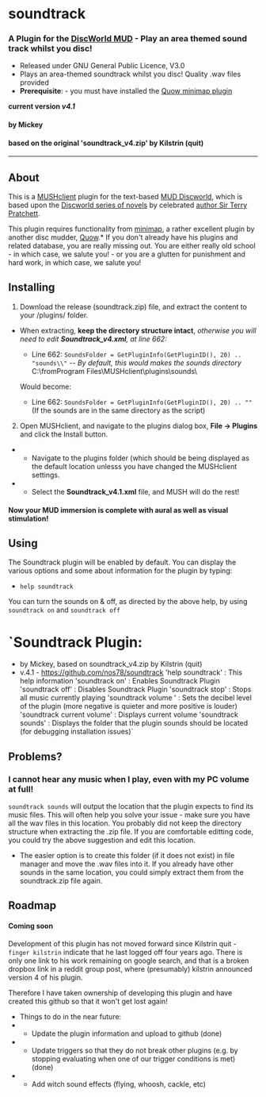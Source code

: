 # **soundtrack**
### A Plugin for the [DiscWorld MUD](http://discworld.starturtle.net/lpc/) - Play an area themed sound track whilst you disc!

 * Released under GNU General Public Licence, V3.0 
 * Plays an area-themed soundtrack whilst you disc! Quality .wav files provided
 * **Prerequisite**: - you must have installed the [Quow minimap plugin](https://quow.co.uk/minimap.php)

**current version *v4.1***

#### by Mickey
#### based on the original 'soundtrack_v4.zip' by Kilstrin (quit)
---

## About
This is a [MUSHclient](http://www.gammon.com.au/mushclient/) plugin for the text-based [MUD Discworld](http://discworld.starturtle.net/lpc/), which is based upon the [Discworld series of novels](https://www.terrypratchettbooks.com/about-sir-terry) by celebrated [author Sir Terry Pratchett](https://www.terrypratchettbooks.com/book-series/discworld/).

This plugin requires functionality from [minimap](https://quow.co.uk/minimap.php), a rather excellent plugin by another disc mudder, [Quow](https://quow.co.uk/).* If you don't already have his plugins and related database, you are really missing out. You are either really old school - in which case, we salute you! - or you are a glutten for punishment and hard work, in which case, we salute you!

## Installing

1. Download the release (soundtrack.zip) file, and extract the content to your /plugins/ folder.
- When extracting, **keep the directory structure intact**, *otherwise you will need to edit **Soundtrack_v4.xml**, at line 662:*
  - Line 662: `SoundsFolder = GetPluginInfo(GetPluginID(), 20) .. "sounds\\"`
-- *By default, this would makes the sounds directory* C:\fromProgram Files\MUSHclient\plugins\sounds\

  Would become:
  - Line 662: `SoundsFolder = GetPluginInfo(GetPluginID(), 20) .. ""` (If the sounds are in the same directory as the script)

2. Open MUSHclient, and navigate to the plugins dialog box, **File -> Plugins** and click the Install button.
- - Navigate to the plugins folder (which should be being displayed as the default location unlesss you have changed the MUSHclient settings.
- - Select the **Soundtrack_v4.1.xml** file, and MUSH will do the rest!

#### Now your MUD immersion is complete with aural as well as visual stimulation!

## Using

The Soundtrack plugin will be enabled by default. You can display the various options and some about information for the plugin by typing:
- `help soundtrack`

You can turn the sounds on & off, as directed by the above help, by using `soundtrack on` and `soundtrack off`

`Soundtrack Plugin:
==================
 * by Mickey, based on soundtrack_v4.zip by Kilstrin (quit)
 * v.4.1 - https://github.com/nos78/soundtrack
'help soundtrack'            :  This help information
'soundtrack on'              :  Enables Soundtrack Plugin
'soundtrack off'             :  Disables Soundtrack Plugin
'soundtrack stop'            :  Stops all music currently playing
'soundtrack volume <x>'      :  Sets the decibel level of the plugin (more negative is quieter and more positive is louder)
'soundtrack current volume'  :  Displays current volume
'soundtrack sounds'          :  Displays the folder that the plugin sounds should be located (for debugging installation issues)`

## Problems?
### I cannot hear any music when I play, even with my PC volume at full!
`soundtrack sounds` will output the location that the plugin expects to find its music files. This will often help you solve your issue - make sure you have all the wav files in this location. You probably did not keep the directory structure when extracting the .zip file. If you are comfortable editting code, you could try the above suggestion and edit this location.
* The easier option is to create this folder (if it does not exist) in file manager and move the .wav files into it. If you already have other sounds in the same location, you could simply extract them from the soundtrack.zip file again.
 
## Roadmap
 #### Coming soon
 Development of this plugin has not moved forward since Kilstrin quit - `finger kilstrin` indicate that he last logged off four years ago. There is only one link to his work remaining on google search, and that is a broken dropbox link in a reddit group post, where (presumably) kilstrin announced version 4 of his plugin.
 
 Therefore I have taken ownership of developing this plugin and have created this github so that it won't get lost again!
 
 - Things to do in the near future:
 - - Update the plugin information and upload to github (done)
 - - Update triggers so that they do not break other plugins (e.g. by stopping evaluating when one of our trigger conditions is met) (done)
 - - Add witch sound effects (flying, whoosh, cackle, etc)
